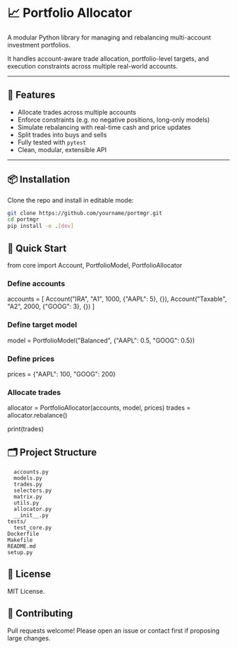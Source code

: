 # 📈 Portfolio Allocator

A modular Python library for managing and rebalancing multi-account investment portfolios.

It handles account-aware trade allocation, portfolio-level targets, and execution constraints across multiple real-world accounts.

---

## 🚀 Features

- Allocate trades across multiple accounts
- Enforce constraints (e.g. no negative positions, long-only models)
- Simulate rebalancing with real-time cash and price updates
- Split trades into buys and sells
- Fully tested with `pytest`
- Clean, modular, extensible API

---

## 📦 Installation

Clone the repo and install in editable mode:

```bash
git clone https://github.com/yourname/portmgr.git
cd portmgr
pip install -e .[dev]
```

## 🏁 Quick Start 

from core import Account, PortfolioModel, PortfolioAllocator

### Define accounts
accounts = [
    Account("IRA", "A1", 1000, {"AAPL": 5}, {}),
    Account("Taxable", "A2", 2000, {"GOOG": 3}, {})
]

### Define target model
model = PortfolioModel("Balanced", {"AAPL": 0.5, "GOOG": 0.5})

### Define prices
prices = {"AAPL": 100, "GOOG": 200}

### Allocate trades
allocator = PortfolioAllocator(accounts, model, prices)
trades = allocator.rebalance()

print(trades)

## 🗂 Project Structure

```core/
  accounts.py
  models.py
  trades.py
  selectors.py
  matrix.py
  utils.py
  allocator.py
  __init__.py
tests/
  test_core.py
Dockerfile
Makefile
README.md
setup.py
```

## 📄 License

MIT License.

## 🙌 Contributing

Pull requests welcome!
Please open an issue or contact first if proposing large changes.